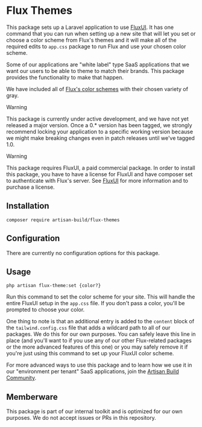 # Flux Themes

This package sets up a Laravel application to use [FluxUI](https://fluxui.dev). It has one command that you can run when setting up a new site that will let you set or choose a color scheme from Flux's themes and it will make all of the required edits to `app.css` package to run Flux and use your chosen color scheme.

Some of our applications are "white label" type SaaS applications that we want our users to be able to theme to match
their brands. This package provides the functionality to make that happen.

We have included all of [Flux's color schemes](https://fluxui.dev/themes) with their chosen variety of gray. 

> [!WARNING]  
> This package is currently under active development, and we have not yet released a major version. Once a 0.* version
> has been tagged, we strongly recommend locking your application to a specific working version because we might make
> breaking changes even in patch releases until we've tagged 1.0.

> [!WARNING]  
> This package requires FluxUI, a paid commercial package. In order to install this package, you have to have a license
> for FluxUI and have composer set to authenticate with Flux's server. See [FluxUI](https://fluxui.dev) for more
> information and to purchase a license.

## Installation

`composer require artisan-build/flux-themes`

## Configuration

There are currently no configuration options for this package.

## Usage

`php artisan flux-theme:set {color?}`

Run this command to set the color scheme for your site. This will handle the entire FluxUI setup in the `app.css` file. If you don't pass a color, you'll be prompted to choose your color. 

One thing to note is that an additional entry is added to the `content` block of the `tailwind.config.css` file that
adds a wildcard path to all of our packages. We do this for our own purposes. You can safely leave this line in place
(and you'll want to if you use any of our other Flux-related packages or the more advanced features of this one) or
you may safely remove it if you're just using this command to set up your FluxUI color scheme.

For more advanced ways to use this package and to learn how we use it in our "environment per tenant" SaaS applications,
join the [Artisan Build Community](https://artisan.community).

## Memberware

This package is part of our internal toolkit and is optimized for our own purposes. We do not accept issues or PRs
in this repository. 

